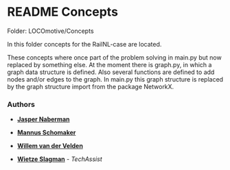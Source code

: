 # README Concepts

Folder: LOCOmotive/Concepts

In this folder concepts for the RailNL-case are located.

These concepts where once part of the problem solving in main.py but now replaced by something else. At the moment there is graph.py,
in which a graph data structure is defined. Also several functions are defined to add nodes and/or edges to the graph.
In main.py this graph structure is replaced by the graph structure import from the package NetworkX.

### Authors

* **[Jasper Naberman](https://github.com/jasperNaberman)**
* **[Mannus Schomaker](https://github.com/mannusschomaker)**
* **[Willem van der Velden](https://github.com/WillemvdVelden)**

* **[Wietze Slagman](https://github.com/WietzeSlagman)** - *TechAssist*
